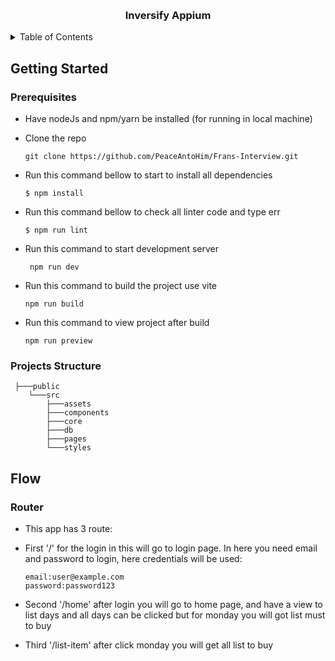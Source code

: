 <a name="readme-top"></a>

<!-- PROJECT LOGO -->
<br />
<div align="center">

<h3 align="center">Inversify Appium</h3>

</div>

<!-- TABLE OF CONTENTS -->
<details>
  <summary>Table of Contents</summary>
  <ol>
    <li>
      <a href="#getting-started">Getting Started</a>
      <ul>
        <li><a href="#prerequisites">Prerequisites</a></li>
        <li><a href="#projects-structure">Projects structure</a></li>
      </ul>
    </li>
    <li>
      <a href="#flow">Flow</a>
         <ul>
            <li>
               <a href="router">Router</a>
            </li>
         </ul>
    </li>
  </ol>
</details>

<!-- ABOUT THE PROJECT -->

<!-- GETTING STARTED -->

## Getting Started

### Prerequisites

- Have nodeJs and npm/yarn be installed (for running in local machine)

- Clone the repo
  ```
  git clone https://github.com/PeaceAntoHim/Frans-Interview.git
  ```

- Run this command bellow to start to install all dependencies

  ```
  $ npm install
  ```

- Run this command bellow to check all linter code and type err
   ```
   $ npm run lint
   ```

- Run this command to start development server
  ```
   npm run dev
  ```

- Run this command to build the project use vite
  ```
  npm run build
  ```

- Run this command to view project after build
   ```
   npm run preview
   ```

### Projects Structure
```
 ├───public
    └───src
        ├───assets
        ├───components
        ├───core
        ├───db
        ├───pages
        └───styles
```

## Flow

### Router

- This app has 3 route:
  
- First '/' for the login in this will go to login page. In here you need email and password to login, here credentials will be used:
  ```
  email:user@example.com
  password:password123
  ```

- Second '/home' after login you will go to home page, and have a view to list days and all days can be clicked but for monday you will got list must to buy

- Third '/list-item' after click monday you will get all list to buy

